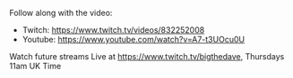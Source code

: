 Follow along with the video:   
 - Twitch: https://www.twitch.tv/videos/832252008   
 - Youtube: https://www.youtube.com/watch?v=A7-t3UOcu0U

Watch future streams Live at https://www.twitch.tv/bigthedave, Thursdays 11am UK Time
